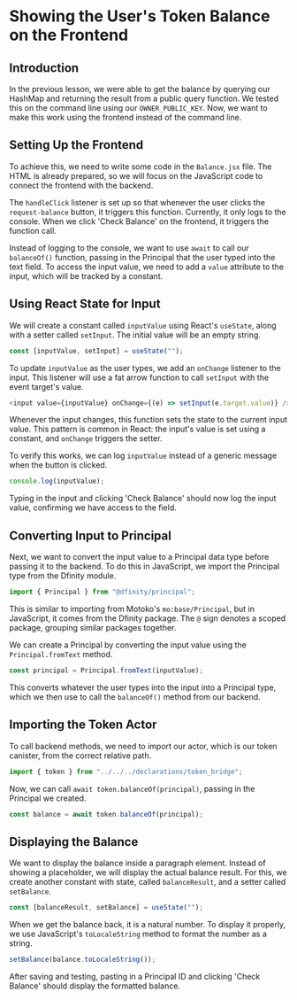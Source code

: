 # Showing the User's Token Balance on the Frontend

## Introduction

In the previous lesson, we were able to get the balance by querying our HashMap and returning the result from a public query function. We tested this on the command line using our `OWNER_PUBLIC_KEY`. Now, we want to make this work using the frontend instead of the command line.

## Setting Up the Frontend

To achieve this, we need to write some code in the `Balance.jsx` file. The HTML is already prepared, so we will focus on the JavaScript code to connect the frontend with the backend.

The `handleClick` listener is set up so that whenever the user clicks the `request-balance` button, it triggers this function. Currently, it only logs to the console. When we click 'Check Balance' on the frontend, it triggers the function call.

Instead of logging to the console, we want to use `await` to call our `balanceOf()` function, passing in the Principal that the user typed into the text field. To access the input value, we need to add a `value` attribute to the input, which will be tracked by a constant.

## Using React State for Input

We will create a constant called `inputValue` using React's `useState`, along with a setter called `setInput`. The initial value will be an empty string.

```js
const [inputValue, setInput] = useState("");
```

To update `inputValue` as the user types, we add an `onChange` listener to the input. This listener will use a fat arrow function to call `setInput` with the event target's value.

```js
<input value={inputValue} onChange={(e) => setInput(e.target.value)} />
```

Whenever the input changes, this function sets the state to the current input value. This pattern is common in React: the input's value is set using a constant, and `onChange` triggers the setter.

To verify this works, we can log `inputValue` instead of a generic message when the button is clicked.

```js
console.log(inputValue);
```

Typing in the input and clicking 'Check Balance' should now log the input value, confirming we have access to the field.

## Converting Input to Principal

Next, we want to convert the input value to a Principal data type before passing it to the backend. To do this in JavaScript, we import the Principal type from the Dfinity module.

```js
import { Principal } from "@dfinity/principal";
```

This is similar to importing from Motoko's `mo:base/Principal`, but in JavaScript, it comes from the Dfinity package. The `@` sign denotes a scoped package, grouping similar packages together.

We can create a Principal by converting the input value using the `Principal.fromText` method.

```js
const principal = Principal.fromText(inputValue);
```

This converts whatever the user types into the input into a Principal type, which we then use to call the `balanceOf()` method from our backend.

## Importing the Token Actor

To call backend methods, we need to import our actor, which is our token canister, from the correct relative path.

```js
import { token } from "../../../declarations/token_bridge";
```

Now, we can call `await token.balanceOf(principal)`, passing in the Principal we created.

```js
const balance = await token.balanceOf(principal);
```

## Displaying the Balance

We want to display the balance inside a paragraph element. Instead of showing a placeholder, we will display the actual balance result. For this, we create another constant with state, called `balanceResult`, and a setter called `setBalance`.

```js
const [balanceResult, setBalance] = useState("");
```

When we get the balance back, it is a natural number. To display it properly, we use JavaScript's `toLocaleString` method to format the number as a string.

```js
setBalance(balance.toLocaleString());
```

After saving and testing, pasting in a Principal ID and clicking 'Check Balance' should display the formatted balance.

